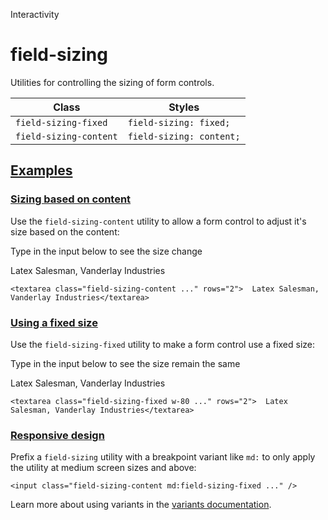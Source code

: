 Interactivity

# field-sizing

Utilities for controlling the sizing of form controls.

| Class                  | Styles                   |
| ---------------------- | ------------------------ |
| `field-sizing-fixed`   | `field-sizing: fixed;`   |
| `field-sizing-content` | `field-sizing: content;` |

## [Examples](#examples)

### [Sizing based on content](#sizing-based-on-content)

Use the `field-sizing-content` utility to allow a form control to adjust it's size based on the content:

Type in the input below to see the size change

Latex Salesman, Vanderlay Industries

```
<textarea class="field-sizing-content ..." rows="2">  Latex Salesman, Vanderlay Industries</textarea>
```

### [Using a fixed size](#using-a-fixed-size)

Use the `field-sizing-fixed` utility to make a form control use a fixed size:

Type in the input below to see the size remain the same

Latex Salesman, Vanderlay Industries

```
<textarea class="field-sizing-fixed w-80 ..." rows="2">  Latex Salesman, Vanderlay Industries</textarea>
```

### [Responsive design](#responsive-design)

Prefix a `field-sizing` utility with a breakpoint variant like `md:` to only apply the utility at medium screen sizes and above:

```
<input class="field-sizing-content md:field-sizing-fixed ..." />
```

Learn more about using variants in the [variants documentation](/docs/hover-focus-and-other-states).

